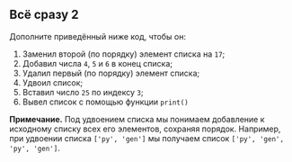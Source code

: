 ## Всё сразу 2

Дополните приведённый ниже код, чтобы он:

1. Заменил второй (по порядку) элемент списка на <code>17</code>;
2. Добавил числа <code>4</code>, <code>5</code> и <code>6</code> в конец списка;
3. Удалил первый (по порядку) элемент списка;
4. Удвоил список;
5. Вставил число <code>25</code> по индексу <code>3</code>;
6. Вывел список с помощью функции <code>print()</code>

**Примечание.** Под удвоением списка мы понимаем добавление к исходному списку всех его элементов, сохраняя порядок.
Например, при удвоении списка <code>['py', 'gen']</code> мы получаем список <code>['py', 'gen', 'py', 'gen']</code>.